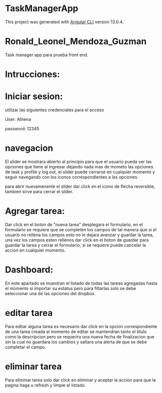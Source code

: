 # TaskManagerApp

This project was generated with [Angular CLI](https://github.com/angular/angular-cli) version 13.0.4.

# Ronald_Leonel_Mendoza_Guzman

Task manager app para prueba front end.

# Intrucciones:

# Iniciar sesion:

utilizar las siguientes credenciales para el acceso 

User: 
Athena

password: 
12345

# navegacion 
 
 El slider se mostrara abierto al principio para que el usuario pueda ver las opciones que tiene al ingresar dejando nada mas de mometo las opciones de task y profile y log out, el slider puede cerrarse en cualquier momento y seguir navegando con los iconos correspondientes a las opciones.

 para abrir nuevamenente el slider dar click en el icono de flecha reversible, tambien sirve para cerrar el slider.

# Agregar tarea:
Dar click en el boton de "nueva tarea" desplegara el formulario, en el formulario se requiere que se completen los campos de tal manera que si el usuario no rellena los campos esto no le dejara avanzar y guardar la tarea, una vez los campos esten rellenos dar click en el boton de guardar para guardar la tarea y cerrar el formulario, si se requiere puede cancelar la accion en cualquier momento.

# Dashboard:
En este apartado se muestran el listado de todas las tareas agregadas hasta el momento si importar su estatus pero para filtarlas solo se debe seleccionar una de las opciones del dropbox.

# editar tarea
Para editar alguna tarea es necesario dar click en la opcion correspondiente de una tarea creada al momento de editar se mantendran tanto el titulo como la descripcion pero se requerira una nueva fecha de finalizacion que sin la cual no guardara los cambios y saltara una alerta de que se debe completar el campo.

# eliminar tarea
Para eliminar tarea solo dar click en eliminar y aceptar la accion para que la pagina haga u refresh y limpie el listado.
